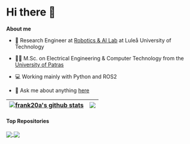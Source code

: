 # Hi there 👋

**About me**

- 💼 Research Engineer at [Robotics & AI Lab](https://www.ltu.se/research/subjects/RoboticsAI/) at Luleå University of Technology

- 👨‍🎓 M.Sc. on Electrical Engineering & Computer Technology from the [University of Patras](https://www.upatras.gr/)

- 💻 Working mainly with Python and ROS2

- 💬 Ask me about anything [here](https://github.com/frank20a/frank20a/issues)

| <a href="https://github.com/anuraghazra/github-readme-stats"><img align="center" src="https://github-readme-stats.vercel.app/api?username=frank20a&count_private=true&theme=vue&hide_border=true" alt="frank20a's github stats" /></a> | <a href="https://github.com/anuraghazra/github-readme-stats"><img align="center" src="https://github-readme-stats.vercel.app/api/top-langs/?username=frank20a&layout=compact&theme=vue&hide_border=true" /></a> |
| ------------- | ------------- |

#### Top Repositories

<a href="https://github.com/frank20a/collaborative-sats">
  <img align="center" src="https://github-readme-stats.vercel.app/api/pin/?username=frank20a&repo=collaborative-sats&theme=graywhite" />
</a>
<a href="https://github.com/frank20a/audio-visualizer">
  <img align="center" src="https://github-readme-stats.vercel.app/api/pin/?username=frank20a&repo=audio-visualizer&theme=graywhite" />
</a>
